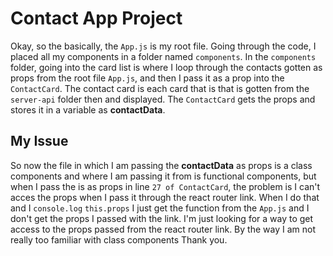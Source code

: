 # Contact App Project
Okay, so the basically, the `App.js` is my root file. Going through the code, I placed all my components in a folder named `components`. In the `components` folder, going into the card list is where I loop through the contacts gotten as props from the root file `App.js`, and then I pass it as a prop into the `ContactCard`. The contact card is each card that is that is gotten from the `server-api` folder then and displayed. The `ContactCard` gets the props and stores it in a variable as **contactData**.

## My Issue
So now the file in which I am passing the **contactData** as props is a class components and where I am passing it from is functional components, but when I pass the is as props in line `27 of ContactCard`, the problem is I can't acces the props when I pass it through the react router link. When I do that and I `console.log` `this.props` I just get the function from the `App.js` and I don't get the props I passed with the link. I'm just looking for a way to get access to the props passed from the react router link. By the way I am not really too familiar with class components Thank you.
